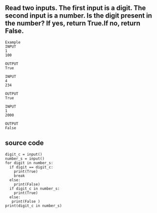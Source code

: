 ## Read two inputs. The first input is a digit. The second input is a number. Is the digit present in the number? If yes, return True.If no, return False.

```
Example 
INPUT
1
100

OUTPUT
True
```

```
INPUT
4
234

OUTPUT
True
```

```
INPUT
1
2000

OUTPUT
False
```

## source code
```
digit_c = input()
number_s = input() 
for digit in number_s: 
  if digit == digit_c:
    print(True)
    break
  else:
    print(False)
  if digit_c in number_s:
    print(True)
  else:
   print(False )
print(digit_c in number_s) 
```
    



